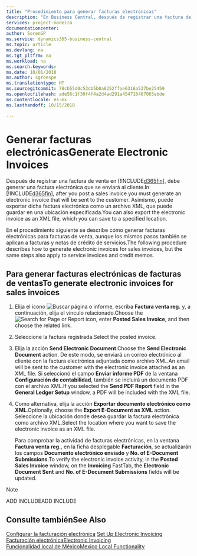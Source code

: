 ```yaml
---
title: "Procedimiento para generar facturas electrónicas"
description: "En Business Central, después de registrar una factura de venta, debe generar una factura electrónica que se enviará al cliente. Asimismo, puede exportar dicha factura electrónica como un archivo XML, que puede guardar en una ubicación especificada."
services: project-madeira
documentationcenter: 
author: SorenGP
ms.service: dynamics365-business-central
ms.topic: article
ms.devlang: na
ms.tgt_pltfrm: na
ms.workload: na
ms.search.keywords: 
ms.date: 10/01/2018
ms.author: sgroespe
ms.translationtype: HT
ms.sourcegitcommit: 78cb55d0c53db5b0a8252ffae6316a537be25459
ms.openlocfilehash: ade56c1f30f4f4a2d4ad291a454716467065ebde
ms.contentlocale: es-mx
ms.lasthandoff: 10/15/2018

---
```

# <a name="generate-electronic-invoices"></a><span data-ttu-id="0b76b-104">Generar facturas electrónicas</span><span class="sxs-lookup"><span data-stu-id="0b76b-104">Generate Electronic Invoices</span></span>
<span data-ttu-id="0b76b-105">Después de registrar una factura de venta en [!INCLUDE[d365fin](../../includes/d365fin_md.md)], debe generar una factura electrónica que se enviará al cliente.</span><span class="sxs-lookup"><span data-stu-id="0b76b-105">In [!INCLUDE[d365fin](../../includes/d365fin_md.md)], after you post a sales invoice you must generate an electronic invoice that will be sent to the customer.</span></span> <span data-ttu-id="0b76b-106">Asimismo, puede exportar dicha factura electrónica como un archivo XML, que puede guardar en una ubicación especificada.</span><span class="sxs-lookup"><span data-stu-id="0b76b-106">You can also export the electronic invoice as an XML file, which you can save to a specified location.</span></span>  

<span data-ttu-id="0b76b-107">En el procedimiento siguiente se describe cómo generar facturas electrónicas para facturas de venta, aunque los mismos pasos también se aplican a facturas y notas de crédito de servicios.</span><span class="sxs-lookup"><span data-stu-id="0b76b-107">The following procedure describes how to generate electronic invoices for sales invoices, but the same steps also apply to service invoices and credit memos.</span></span>  

## <a name="to-generate-electronic-invoices-for-sales-invoices"></a><span data-ttu-id="0b76b-108">Para generar facturas electrónicas de facturas de ventas</span><span class="sxs-lookup"><span data-stu-id="0b76b-108">To generate electronic invoices for sales invoices</span></span>  

1.  <span data-ttu-id="0b76b-109">Elija el icono ![Buscar página o informe](../../media/ui-search/search_small.png "icono de Buscar página o informe"), escriba **Factura venta reg.** y, a continuación, elija el vínculo relacionado.</span><span class="sxs-lookup"><span data-stu-id="0b76b-109">Choose the ![Search for Page or Report](../../media/ui-search/search_small.png "Search for Page or Report icon") icon, enter **Posted Sales Invoice**, and then choose the related link.</span></span>  
2.  <span data-ttu-id="0b76b-110">Seleccione la factura registrada.</span><span class="sxs-lookup"><span data-stu-id="0b76b-110">Select the posted invoice.</span></span>  
3.  <span data-ttu-id="0b76b-111">Elija la acción **Send Electronic Document**.</span><span class="sxs-lookup"><span data-stu-id="0b76b-111">Choose the **Send Electronic Document** action.</span></span> <span data-ttu-id="0b76b-112">De este modo, se enviará un correo electrónico al cliente con la factura electrónica adjuntada como archivo XML.</span><span class="sxs-lookup"><span data-stu-id="0b76b-112">An email will be sent to the customer with the electronic invoice attached as an XML file.</span></span> <span data-ttu-id="0b76b-113">Si seleccionó el campo **Enviar informe PDF** de la ventana **Configuración de contabilidad**, también se incluirá un documento PDF con el archivo XML.</span><span class="sxs-lookup"><span data-stu-id="0b76b-113">If you selected the **Send PDF Report** field in the **General Ledger Setup** window, a PDF will be included with the XML file.</span></span>  
4.  <span data-ttu-id="0b76b-114">Como alternativa, elija la acción **Exportar documento electrónico como XML**.</span><span class="sxs-lookup"><span data-stu-id="0b76b-114">Optionally, choose the **Export E-Document as XML** action.</span></span> <span data-ttu-id="0b76b-115">Seleccione la ubicación donde desea guardar la factura electrónica como archivo XML.</span><span class="sxs-lookup"><span data-stu-id="0b76b-115">Select the location where you want to save the electronic invoice as an XML file.</span></span>  

    <span data-ttu-id="0b76b-116">Para comprobar la actividad de facturas electrónicas, en la ventana **Factura venta reg.**, en la ficha desplegable **Facturación**, se actualizarán los campos **Documento electrónico enviado** y **No. of E-Document Submissions**.</span><span class="sxs-lookup"><span data-stu-id="0b76b-116">To verify the electronic invoice activity, in the **Posted Sales Invoice** window, on the **Invoicing** FastTab, the **Electronic Document Sent** and **No. of E-Document Submissions** fields will be updated.</span></span>  

> [!NOTE]  
>  <span data-ttu-id="0b76b-117">ADD INCLUDE<!--[!INCLUDE[bp_refimplementation](../../includes/bp_refimplementation_md.md)]--></span><span class="sxs-lookup"><span data-stu-id="0b76b-117">ADD INCLUDE<!--[!INCLUDE[bp_refimplementation](../../includes/bp_refimplementation_md.md)]--></span></span>  

## <a name="see-also"></a><span data-ttu-id="0b76b-118">Consulte también</span><span class="sxs-lookup"><span data-stu-id="0b76b-118">See Also</span></span>  
 <span data-ttu-id="0b76b-119">[Configurar la facturación electrónica](how-to-set-up-electronic-invoicing.md) </span><span class="sxs-lookup"><span data-stu-id="0b76b-119">[Set Up Electronic Invoicing](how-to-set-up-electronic-invoicing.md) </span></span>  
  [<span data-ttu-id="0b76b-120">Facturación electrónica</span><span class="sxs-lookup"><span data-stu-id="0b76b-120">Electronic Invoicing</span></span>](electronic-invoicing.md)  
  [<span data-ttu-id="0b76b-121">Funcionalidad local de México</span><span class="sxs-lookup"><span data-stu-id="0b76b-121">Mexico Local Functionality</span></span>](mexico-local-functionality.md)

